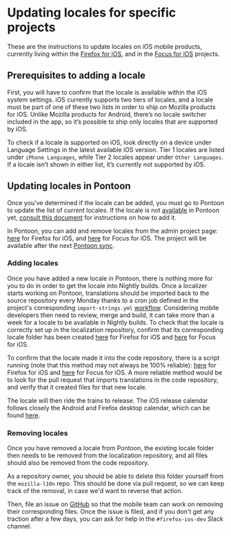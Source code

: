 # Updating locales for specific projects

These are the instructions to update locales on iOS mobile products, currently living within the [Firefox for iOS](https://github.com/mozilla-l10n/firefoxios-l10n), and in the [Focus for iOS](https://github.com/mozilla-l10n/focusios-l10n) projects.

## Prerequisites to adding a locale

First, you will have to confirm that the locale is available within the iOS system settings. iOS currently supports two tiers of locales, and a locale must be part of one of these two lists in order to ship on Mozilla products for iOS. Unlike Mozilla products for Android, there’s no locale switcher included in the app, so it’s possible to ship only locales that are supported by iOS.

To check if a locale is supported on iOS, look directly on a device under Language Settings in the latest available iOS version. Tier 1 locales are listed under `iPhone Languages`, while Tier 2 locales appear under `Other Languages`. If a locale isn’t shown in either list, it’s currently not supported by iOS.

## Updating locales in Pontoon

Once you’ve determined if the locale can be added, you must go to Pontoon to update the list of current locales. If the locale is not [available](https://pontoon.mozilla.org/teams/) in Pontoon yet, [consult this document](../../tools/pontoon/adding_new_locale.md) for instructions on how to add it.

In Pontoon, you can add and remove locales from the admin project page: [here](https://pontoon.mozilla.org/admin/projects/firefox-for-ios/) for Firefox for iOS, and [here](https://pontoon.mozilla.org/admin/projects/focus-for-ios/) for Focus for iOS. The project will be available after the next [Pontoon sync](https://pontoon.mozilla.org/sync/).

### Adding locales

Once you have added a new locale in Pontoon, there is nothing more for you to do in order to get the locale into Nightly builds. Once a localizer starts working on Pontoon, translations should be imported back to the source repository every Monday thanks to a cron job defined in the project's corresponding `import-strings.yml` [workflow](https://github.com/mozilla-mobile/firefox-ios/tree/main/.github/workflows). Considering mobile developers then need to review, merge and build, it can take more than a week for a locale to be available in Nightly builds. To check that the locale is correctly set up in the localization repository, confirm that its corresponding locale folder has been created [here](https://github.com/mozilla-l10n/firefoxios-l10n) for Firefox for iOS and [here](https://github.com/mozilla-l10n/focusios-l10n) for Focus for iOS.

To confirm that the locale made it into the code repository, there is a script running (note that this method may not always be 100% reliable): [here](https://github.com/mozilla-l10n/firefoxios-l10n#locales-in-build) for Firefox for iOS and [here](https://github.com/mozilla-l10n/focusios-l10n#locales-in-build) for Focus for iOS. A more reliable method would be to look for the pull request that imports translations in the code repository, and verify that it created files for that new locale.

The locale will then ride the trains to release. The iOS release calendar follows closely the Android and Firefox desktop calendar, which can be found [here](https://whattrainisitnow.com/).

### Removing locales

Once you have removed a locale from Pontoon, the existing locale folder then needs to be removed from the localization repository, and all files should also be removed from the code repository.

As a repository owner, you should be able to delete this folder yourself from the `mozilla-l10n` repo. This should be done via pull request, so we can keep track of the removal, in case we'd want to reverse that action.

Then, file an issue on [GitHub](https://github.com/mozilla-mobile/firefox-ios/issues) so that the mobile team can work on removing their corresponding files. Once the issue is filed, and if you don't get any traction after a few days, you can ask for help in the `#firefox-ios-dev` Slack channel.
